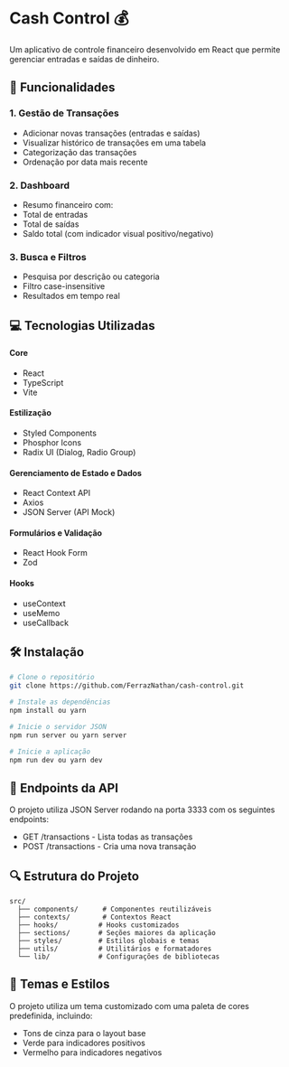 # Cash Control 💰

Um aplicativo de controle financeiro desenvolvido em React que permite gerenciar entradas e saídas de dinheiro.


## 🚀 Funcionalidades

### 1. Gestão de Transações
- Adicionar novas transações (entradas e saídas)
- Visualizar histórico de transações em uma tabela
- Categorização das transações
- Ordenação por data mais recente

### 2. Dashboard
- Resumo financeiro com:
- Total de entradas
- Total de saídas
- Saldo total (com indicador visual positivo/negativo)

### 3. Busca e Filtros
- Pesquisa por descrição ou categoria
- Filtro case-insensitive
- Resultados em tempo real


## 💻 Tecnologias Utilizadas

#### Core
- React
- TypeScript
- Vite
#### Estilização
- Styled Components
- Phosphor Icons
- Radix UI (Dialog, Radio Group)

#### Gerenciamento de Estado e Dados
- React Context API
- Axios
- JSON Server (API Mock)

#### Formulários e Validação
- React Hook Form
- Zod

#### Hooks
- useContext
- useMemo
- useCallback

## 🛠️ Instalação

```bash
# Clone o repositório
git clone https://github.com/FerrazNathan/cash-control.git

# Instale as dependências
npm install ou yarn

# Inicie o servidor JSON
npm run server ou yarn server

# Inicie a aplicação
npm run dev ou yarn dev
```


## 📌 Endpoints da API

O projeto utiliza JSON Server rodando na porta 3333 com os seguintes endpoints:

- GET /transactions - Lista todas as transações
- POST /transactions - Cria uma nova transação



## 🔍 Estrutura do Projeto

```
src/
  ├── components/      # Componentes reutilizáveis
  ├── contexts/        # Contextos React
  ├── hooks/          # Hooks customizados
  ├── sections/       # Seções maiores da aplicação
  ├── styles/         # Estilos globais e temas
  ├── utils/          # Utilitários e formatadores
  └── lib/            # Configurações de bibliotecas
```


## 🎨 Temas e Estilos
O projeto utiliza um tema customizado com uma paleta de cores predefinida, incluindo:
- Tons de cinza para o layout base
- Verde para indicadores positivos
- Vermelho para indicadores negativos
